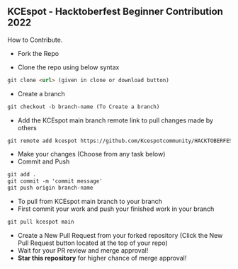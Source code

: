 ## KCEspot - Hacktoberfest Beginner Contribution 2022

How to Contribute.

* Fork the Repo

* Clone the repo using below syntax
```markdown
git clone <url> (given in clone or download button)
```
* Create a branch
```markdown
git checkout -b branch-name (To Create a branch)
```
* Add the KCEspot main branch remote link to pull changes made by others
```markdown
git remote add kcespot https://github.com/Kcespotcommunity/HACKTOBERFEST-BEGINNER-2022.git
```
* Make your changes (Choose from any task below)
* Commit and Push
```markdown
git add .
git commit -m 'commit message'
git push origin branch-name
```
* To pull from KCEspot main branch to your branch
* First commit your work and push your finished work in your branch
```markdown
git pull kcespot main
```
* Create a New Pull Request from your forked repository (Click the New Pull Request button located at the top of your repo)
* Wait for your PR review and merge approval!
* __Star this repository__ for higher chance of merge approval!

